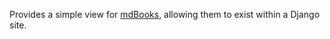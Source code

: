 Provides a simple view for [mdBooks][mdbook], allowing them to exist within a Django site.

[mdbook]: https://github.com/rust-lang-nursery/mdBook
